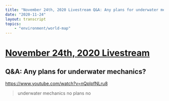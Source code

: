 ```yaml
---
title: "November 24th, 2020 Livestream Q&A: Any plans for underwater mechanics?"
date: "2020-11-24"
layout: transcript
topics:
    - "environment/world-map"
---
```

# [November 24th, 2020 Livestream](../2020-11-24.md)
## Q&A: Any plans for underwater mechanics?
https://www.youtube.com/watch?v=nQplpfNLru8
> underwater mechanics no plans no
> 
